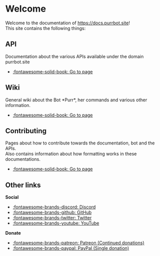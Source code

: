 # Welcome
Welcome to the documentation of https://docs.purrbot.site!  
This site contains the following things:

## API
Documentation about the various APIs available under the domain purrbot.site

- [:fontawesome-solid-book: Go to page](/api)

## Wiki
General wiki about the Bot \*Purr*, her commands and various other information.

- [:fontawesome-solid-book: Go to page](/bot)

## Contributing
Pages about how to contribute towards the documentation, bot and the APIs.  
Also contains information about how formatting works in these documentations.

- [:fontawesome-solid-book: Go to page](/contribute)

## Other links
**Social**

- [:fontawesome-brands-discord: Discord](https://purrbot.site/discord)
- [:fontawesome-brands-github: GitHub](https://purrbot.site/github)
- [:fontawesome-brands-twitter: Twitter](https://purrbot.site/twitter)
- [:fontawesome-brands-youtube: YouTube](https://purrbot.site/youtube)

**Donate**

- [:fontawesome-brands-patreon: Patreon (Continued donations)](https://patreon.com/andre_601)
- [:fontawesome-brands-paypal: PayPal (Single donation)](https://purrbot.site/donate)
